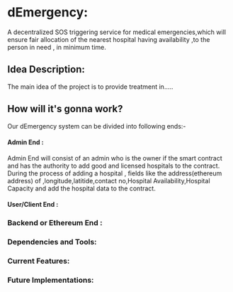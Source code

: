 # dEmergency:

A decentralized SOS triggering service for medical emergencies,which will ensure fair allocation of the nearest hospital having availability ,to the person in need , in minimum time.

## Idea Description:
The main idea of the project is to provide treatment in.....


## How will it's gonna work?
Our dEmergency system can be divided into following ends:-

#### Admin End :
Admin End will consist of an admin who is the owner if the smart contract and has the authority to add good and licensed hospitals to the contract.
During the process of adding a hospital , fields like the address(ethereum address) of ,longitude,latitide,contact no,Hospital Availability,Hospital Capacity and add the hospital data to the contract.


#### User/Client End :





### Backend or Ethereum End :





### Dependencies and Tools:




### Current Features:




### Future Implementations:
